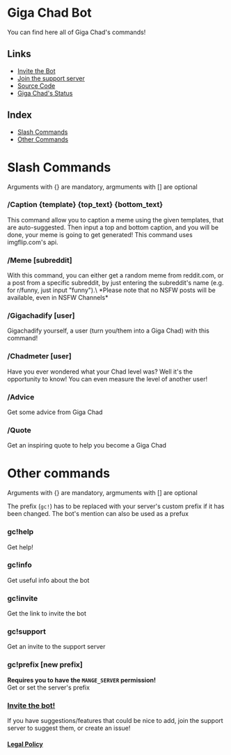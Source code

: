 # Giga Chad Bot

You can find here all of Giga Chad's commands!

## Links

* [Invite the Bot](https://invite.gigachad-bot.xyz)
* [Join the support server](https://links.gigachad-bot.xyz/support)
* [Source Code](https://github.com/thorgal108/gigachad-bot)
* [Giga Chad's Status](https://status.gigachad-bot.xyz)


## Index

* [Slash Commands](#slash-commands)
* [Other Commands](#other-commands)

# Slash Commands
Arguments with {}  are mandatory, argmuments with [] are optional

<h3 id="caption"><strong> /Caption {template} {top_text} {bottom_text} </strong></h3>
This command allow  you to caption a meme using the given templates, that are auto-suggested. Then input a top  and bottom
caption, and you will be done, your meme is going to get generated! This command uses imgflip.com's api.

<h3 id="meme"><strong> /Meme [subreddit] </strong></h3>
With this command, you can either get a random meme from reddit.com,  or a post from a specific subreddit, by just 
entering the subreddit's name (e.g. for r/funny, just input "funny").\
*Please note that no NSFW posts will be available, even in NSFW Channels*

<h3 id="gigachadify"><strong> /Gigachadify [user] </strong></h3>
Gigachadify yourself, a user (turn you/them into a Giga Chad) with this command!

<h3 id="chadmeter"><strong> /Chadmeter [user] </strong></h3>
Have you ever wondered what your Chad level was? Well it's the opportunity to know! You can even measure the level of another user!

<h3 id="advice"><strong> /Advice </strong></h3>
Get some advice from Giga Chad

<h3 id="quote"><strong> /Quote </strong></h3>
Get an inspiring quote to help you become a Giga Chad

# Other commands
Arguments with {}  are mandatory, argmuments with [] are optional

The prefix (`gc!`) has to be replaced with your server's custom prefix if it has been changed. The bot's mention can 
also be used as a prefux

### **gc!help**
Get help!
### **gc!info**
Get useful info about the bot
### **gc!invite** 
Get the link to invite the bot
### **gc!support** 
Get an invite to the support server
### **gc!prefix [new prefix]** 
**Requires you to have the `MANGE_SERVER` permission!** </br>
Get or set the server's prefix

###  [Invite the bot!](https://discord.com/api/oauth2/authorize?client_id=843550872293867570&permissions=67584&scope=bot%20applications.commands)

If you have suggestions/features that could be nice to add, join the support server to suggest them, or create an issue!

#### [Legal Policy](https://docs.gigachad-bot.xyz/legal)

